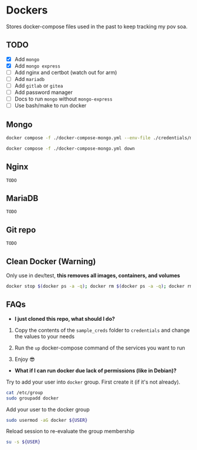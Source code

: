 # Dockers

Stores docker-compose files used in the past to keep tracking my pov soa.

## TODO

- [x] Add `mongo`
- [x] Add `mongo express`
- [ ] Add nginx and certbot (watch out for arm)
- [ ] Add `mariadb`
- [ ] Add `gitlab` or `gitea`
- [ ] Add password manager
- [ ] Docs to run `mongo` without `mongo-express`
- [ ] Use bash/make to run docker

## Mongo

```bash
docker compose -f ./docker-compose-mongo.yml --env-file ./credentials/mongo.env --env-file ./credentials/mongo-express.env up -d
```

```bash
docker compose -f ./docker-compose-mongo.yml down
```

## Nginx

`TODO`

## MariaDB

`TODO`

## Git repo

`TODO`

## Clean Docker (**Warning**)

Only use in dev/test, **this removes all images, containers, and volumes**

```bash
docker stop $(docker ps -a -q); docker rm $(docker ps -a -q); docker rmi -f $(docker images -a -q); docker volume rm -f $(docker volume ls -q)
```

## FAQs

- **I just cloned this repo, what should I do?**

1. Copy the contents of the `sample_creds` folder to `credentials` and change the values to your needs

2. Run the `up` docker-compose command of the services you want to run

3. Enjoy 😎

- **What if I can run docker due lack of permissions (like in Debian)?**

Try to add your user into `docker` group. First create it (if it's not already).

```bash
cat /etc/group
sudo groupadd docker
```

Add your user to the docker group

```bash
sudo usermod -aG docker ${USER}
```

Reload session to re-evaluate the group membership

```bash
su -s ${USER}
```

